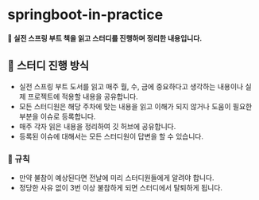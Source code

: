 # springboot-in-practice
#### 📖 실전 스프링 부트 책을 읽고 스터디를 진행하며 정리한 내용입니다.

## 🌈 스터디 진행 방식
- 실전 스프링 부트 도서를 읽고 매주 월, 수, 금에 중요하다고 생각하는 내용이나 실제 프로젝트에 적용할 내용을 공유합니다.
- 모든 스터디원은 해당 주차에 맞는 내용을 읽고 이해가 되지 않거나 도움이 필요한 부분을 이슈로 등록합니다.
- 매주 각자 읽은 내용을 정리하여 깃 허브에 공유합니다.
- 등록된 이슈에 대해서는 모든 스터디원이 답변을 할 수 있습니다.

### 📌 규칙
- 만약 불참이 예상된다면 전날에 미리 스터디원들에게 알려야 합니다.
- 정당한 사유 없이 3번 이상 불참하게 되면 스터디에서 탈퇴하게 됩니다.

